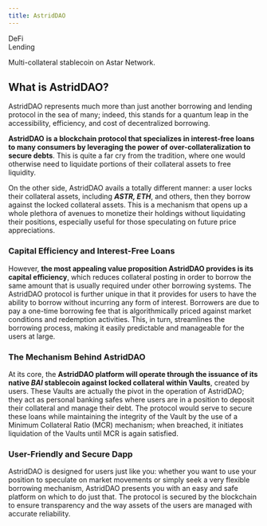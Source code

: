 ```yaml
---
title: AstridDAO
---
```

DeFi  
 Lending  
 
Multi-collateral stablecoin on Astar Network.

What is AstridDAO?
------------------

AstridDAO represents much more than just another borrowing and lending protocol in the sea of many; indeed, this stands for a quantum leap in the accessibility, efficiency, and cost of decentralized borrowing.

**AstridDAO** **is a blockchain protocol that specializes in interest-free loans to many consumers by leveraging the power of over-collateralization to secure debts**. This is quite a far cry from the tradition, where one would otherwise need to liquidate portions of their collateral assets to free liquidity.

On the other side, AstridDAO avails a totally different manner: a user locks their collateral assets, including ***ASTR, ETH***, and others, then they borrow against the locked collateral assets. This is a mechanism that opens up a whole plethora of avenues to monetize their holdings without liquidating their positions, especially useful for those speculating on future price appreciations.

### Capital Efficiency and Interest-Free Loans

However, **the most appealing value proposition AstridDAO provides is its capital efficiency**, which reduces collateral posting in order to borrow the same amount that is usually required under other borrowing systems. The AstridDAO protocol is further unique in that it provides for users to have the ability to borrow without incurring any form of interest. Borrowers are due to pay a one-time borrowing fee that is algorithmically priced against market conditions and redemption activities. This, in turn, streamlines the borrowing process, making it easily predictable and manageable for the users at large.

### The Mechanism Behind AstridDAO

At its core, the **AstridDAO platform will operate through the issuance of its native *BAI* stablecoin against locked collateral within Vaults**, created by users. These Vaults are actually the pivot in the operation of AstridDAO; they act as personal banking safes where users are in a position to deposit their collateral and manage their debt. The protocol would serve to secure these loans while maintaining the integrity of the Vault by the use of a Minimum Collateral Ratio (MCR) mechanism; when breached, it initiates liquidation of the Vaults until MCR is again satisfied.

### User-Friendly and Secure Dapp

AstridDAO is designed for users just like you: whether you want to use your position to speculate on market movements or simply seek a very flexible borrowing mechanism, AstridDAO presents you with an easy and safe platform on which to do just that. The protocol is secured by the blockchain to ensure transparency and the way assets of the users are managed with accurate reliability.
